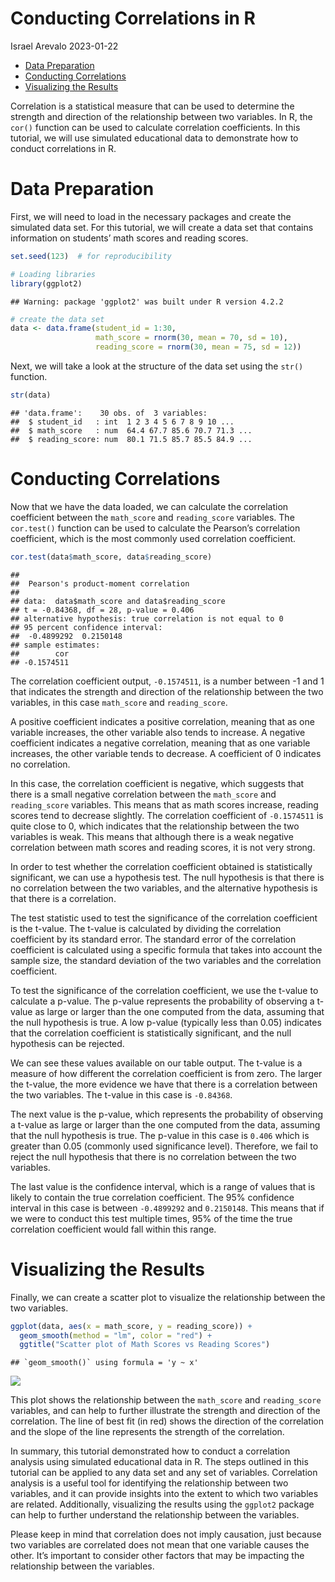 Conducting Correlations in R
================
Israel Arevalo
2023-01-22

- <a href="#data-preparation" id="toc-data-preparation">Data
  Preparation</a>
- <a href="#conducting-correlations"
  id="toc-conducting-correlations">Conducting Correlations</a>
- <a href="#visualizing-the-results"
  id="toc-visualizing-the-results">Visualizing the Results</a>

Correlation is a statistical measure that can be used to determine the
strength and direction of the relationship between two variables. In R,
the `cor()` function can be used to calculate correlation coefficients.
In this tutorial, we will use simulated educational data to demonstrate
how to conduct correlations in R.

# Data Preparation

First, we will need to load in the necessary packages and create the
simulated data set. For this tutorial, we will create a data set that
contains information on students’ math scores and reading scores.

``` r
set.seed(123)  # for reproducibility

# Loading libraries
library(ggplot2)
```

    ## Warning: package 'ggplot2' was built under R version 4.2.2

``` r
# create the data set
data <- data.frame(student_id = 1:30,
                   math_score = rnorm(30, mean = 70, sd = 10),
                   reading_score = rnorm(30, mean = 75, sd = 12))
```

Next, we will take a look at the structure of the data set using the
`str()` function.

``` r
str(data)
```

    ## 'data.frame':    30 obs. of  3 variables:
    ##  $ student_id   : int  1 2 3 4 5 6 7 8 9 10 ...
    ##  $ math_score   : num  64.4 67.7 85.6 70.7 71.3 ...
    ##  $ reading_score: num  80.1 71.5 85.7 85.5 84.9 ...

# Conducting Correlations

Now that we have the data loaded, we can calculate the correlation
coefficient between the `math_score` and `reading_score` variables. The
`cor.test()` function can be used to calculate the Pearson’s correlation
coefficient, which is the most commonly used correlation coefficient.

``` r
cor.test(data$math_score, data$reading_score)
```

    ## 
    ##  Pearson's product-moment correlation
    ## 
    ## data:  data$math_score and data$reading_score
    ## t = -0.84368, df = 28, p-value = 0.406
    ## alternative hypothesis: true correlation is not equal to 0
    ## 95 percent confidence interval:
    ##  -0.4899292  0.2150148
    ## sample estimates:
    ##        cor 
    ## -0.1574511

The correlation coefficient output, `-0.1574511`, is a number between -1
and 1 that indicates the strength and direction of the relationship
between the two variables, in this case `math_score` and
`reading_score`.

A positive coefficient indicates a positive correlation, meaning that as
one variable increases, the other variable also tends to increase. A
negative coefficient indicates a negative correlation, meaning that as
one variable increases, the other variable tends to decrease. A
coefficient of 0 indicates no correlation.

In this case, the correlation coefficient is negative, which suggests
that there is a small negative correlation between the `math_score` and
`reading_score` variables. This means that as math scores increase,
reading scores tend to decrease slightly. The correlation coefficient of
`-0.1574511` is quite close to 0, which indicates that the relationship
between the two variables is weak. This means that although there is a
weak negative correlation between math scores and reading scores, it is
not very strong.

In order to test whether the correlation coefficient obtained is
statistically significant, we can use a hypothesis test. The null
hypothesis is that there is no correlation between the two variables,
and the alternative hypothesis is that there is a correlation.

The test statistic used to test the significance of the correlation
coefficient is the t-value. The t-value is calculated by dividing the
correlation coefficient by its standard error. The standard error of the
correlation coefficient is calculated using a specific formula that
takes into account the sample size, the standard deviation of the two
variables and the correlation coefficient.

To test the significance of the correlation coefficient, we use the
t-value to calculate a p-value. The p-value represents the probability
of observing a t-value as large or larger than the one computed from the
data, assuming that the null hypothesis is true. A low p-value
(typically less than 0.05) indicates that the correlation coefficient is
statistically significant, and the null hypothesis can be rejected.

We can see these values available on our table output. The t-value is a
measure of how different the correlation coefficient is from zero. The
larger the t-value, the more evidence we have that there is a
correlation between the two variables. The t-value in this case is
`-0.84368`.

The next value is the p-value, which represents the probability of
observing a t-value as large or larger than the one computed from the
data, assuming that the null hypothesis is true. The p-value in this
case is `0.406` which is greater than 0.05 (commonly used significance
level). Therefore, we fail to reject the null hypothesis that there is
no correlation between the two variables.

The last value is the confidence interval, which is a range of values
that is likely to contain the true correlation coefficient. The 95%
confidence interval in this case is between `-0.4899292` and
`0.2150148`. This means that if we were to conduct this test multiple
times, 95% of the time the true correlation coefficient would fall
within this range.

# Visualizing the Results

Finally, we can create a scatter plot to visualize the relationship
between the two variables.

``` r
ggplot(data, aes(x = math_score, y = reading_score)) +
  geom_smooth(method = "lm", color = "red") +
  ggtitle("Scatter plot of Math Scores vs Reading Scores")
```

    ## `geom_smooth()` using formula = 'y ~ x'

![](index_files/figure-gfm/unnamed-chunk-4-1.png)<!-- -->

This plot shows the relationship between the `math_score` and
`reading_score` variables, and can help to further illustrate the
strength and direction of the correlation. The line of best fit (in red)
shows the direction of the correlation and the slope of the line
represents the strength of the correlation.

In summary, this tutorial demonstrated how to conduct a correlation
analysis using simulated educational data in R. The steps outlined in
this tutorial can be applied to any data set and any set of variables.
Correlation analysis is a useful tool for identifying the relationship
between two variables, and it can provide insights into the extent to
which two variables are related. Additionally, visualizing the results
using the `ggplot2` package can help to further understand the
relationship between the variables.

Please keep in mind that correlation does not imply causation, just
because two variables are correlated does not mean that one variable
causes the other. It’s important to consider other factors that may be
impacting the relationship between the variables.

